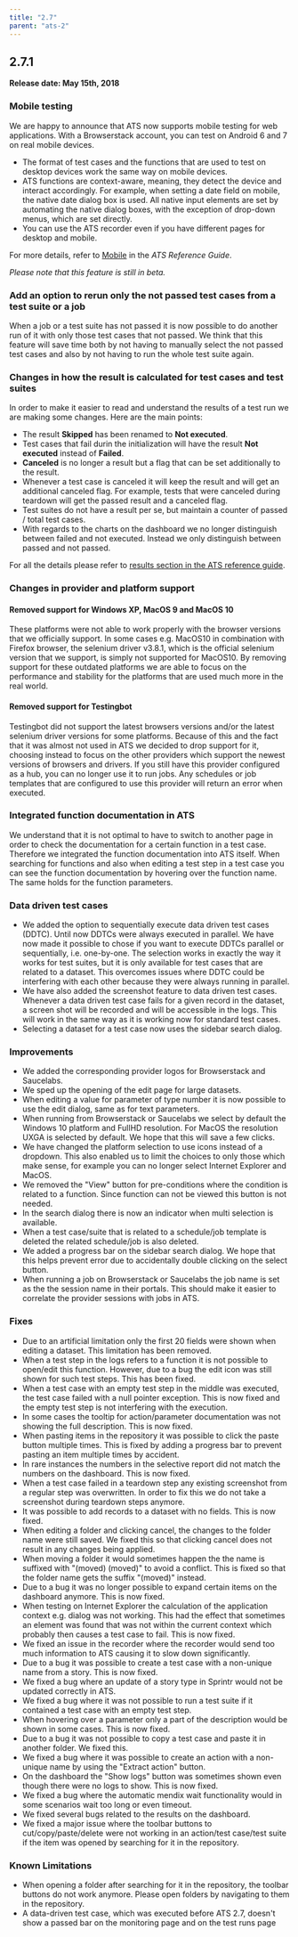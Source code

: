 ```yaml
---
title: "2.7"
parent: "ats-2"
---
```


## 2.7.1

**Release date: May 15th, 2018**

### Mobile testing

We are happy to announce that ATS now supports mobile testing for web applications. With a Browserstack account, you can test on Android 6 and 7 on real mobile devices. 

* The format of test cases and the functions that are used to test on desktop devices work the same way on mobile devices.
* ATS functions are context-aware, meaning, they detect the device and interact accordingly. For example, when setting a date field on mobile, the native date dialog box is used. All native input elements are set by automating the native dialog boxes, with the exception of drop-down menus, which are set directly.
* You can use the ATS recorder even if you have different pages for desktop and mobile. 

For more details, refer to [Mobile](/addons/ats/rg-two-mobile) in the *ATS Reference Guide*.

_Please note that this feature is still in beta._

### Add an option to rerun only the not passed test cases from a test suite or a job

When a job or a test suite has not passed it is now possible to do another run of it with only those test cases that not passed. We think that this feature will save time both by not having to manually select the not passed test cases and also by not having to run the whole test suite again.

### Changes in how the result is calculated for test cases and test suites

In order to make it easier to read and understand the results of a test run we are making some changes. Here are the main points: 
* The result **Skipped** has been renamed to **Not executed**.
* Test cases that fail durin the initialization will have the result **Not executed** instead of **Failed**.
* **Canceled** is no longer a result but a flag that can be set additionally to the result.
* Whenever a test case is canceled it will keep the result and will get an additional canceled flag. For example, tests that were canceled during teardown will get the passed result and a canceled flag.
* Test suites do not have a result per se, but maintain a counter of passed / total test cases. 
* With regards to the charts on the dashboard we no longer distinguish between failed and not executed. Instead we only distinguish between passed and not passed.

For all the details please refer to [results section in the ATS reference guide](/addons/ats/rg-two-results).

### Changes in provider and platform support

#### Removed support for Windows XP, MacOS 9 and MacOS 10

These platforms were not able to work properly with the browser versions that we officially support. In some cases e.g. MacOS10 in combination with Firefox browser, the selenium driver v3.8.1, which is the official selenium version that we support, is simply not supported for MacOS10. By removing support for these outdated platforms we are able to focus on the performance and stability for the platforms that are used much more in the real world.

#### Removed support for Testingbot

Testingbot did not support the latest browsers versions and/or the latest selenium driver versions for some platforms. Because of this and the fact that it was almost not used in ATS we decided to drop support for it, choosing instead to focus on the other providers which support the newest versions of browsers and drivers. If you still have this provider configured as a hub, you can no longer use it to run jobs. Any schedules or job templates that are configured to use this provider will return an error when executed.

### Integrated function documentation in ATS

We understand that it is not optimal to have to switch to another page in order to check the documentation for a certain function in a test case. Therefore we integrated the function documentation into ATS itself. When searching for functions and also when editing a test step in a test case you can see the function documentation by hovering over the function name.
The same holds for the function parameters.

### Data driven test cases

* We added the option to sequentially execute data driven test cases (DDTC). Until now DDTCs were always executed in parallel. We have now made it possible to chose if you want to execute DDTCs parallel or sequentially, i.e. one-by-one. The selection works in exactly the way it works for test suites, but it is only available for test cases that are related to a dataset. This overcomes issues where DDTC could be interfering with each other because they were always running in parallel.
* We have also added the screenshot feature to data driven test cases. Whenever a data driven test case fails for a given record in the dataset, a screen shot will be recorded and will be accessible in the logs. This will work in the same way as it is working now for standard test cases.
* Selecting a dataset for a test case now uses the sidebar search dialog.


### Improvements

* We added the corresponding provider logos for Browserstack and Saucelabs.
* We sped up the opening of the edit page for large datasets.
* When editing a value for parameter of type number it is now possible to use the edit dialog, same as for text parameters.
* When running from Browserstack or Saucelabs we select by default the Windows 10 platform and FullHD resolution. For MacOS the resolution UXGA is selected by default. We hope that this will save a few clicks.
* We have changed the platform selection to use icons instead of a dropdown. This also enabled us to limit the choices to only those which make sense, for example you can no longer select Internet Explorer and MacOS.
* We removed the "View" button for pre-conditions where the condition is related to a function. Since function can not be viewed this button is not needed.
* In the search dialog there is now an indicator when multi selection is available.
* When a test case/suite that is related to a schedule/job template is deleted the related schedule/job is also deleted.
* We added a progress bar on the sidebar search dialog. We hope that this helps prevent error due to accidentally double clicking on the select button.
* When running a job on Browserstack or Saucelabs the job name is set as the the session name in their portals. This should make it easier to correlate the provider sessions with jobs in ATS.

### Fixes

* Due to an artificial limitation only the first 20 fields were shown when editing a dataset. This limitation has been removed.
* When a test step in the logs refers to a function it is not possible to open/edit this function. However, due to a bug the edit icon was still shown for such test steps. This has been fixed.
* When a test case with an empty test step in the middle was executed, the test case failed with a null pointer exception. This is now fixed and the empty test step is not interfering with the execution.
* In some cases the tooltip for action/parameter documentation was not showing the full description. This is now fixed.
* When pasting items in the repository it was possible to click the paste button multiple times. This is fixed by adding a progress bar to prevent pasting an item multiple times by accident.
* In rare instances the numbers in the selective report did not match the numbers on the dashboard. This is now fixed.
* When a test case failed in a teardown step any existing screenshot from a regular step was overwritten. In order to fix this we do not take a screenshot during teardown steps anymore.
* It was possible to add records to a dataset with no fields. This is now fixed.
* When editing a folder and clicking cancel, the changes to the folder name were still saved. We fixed this so that clicking cancel does not result in any changes being applied.
* When moving a folder it would sometimes happen the the name is suffixed with "(moved) (moved)" to avoid a conflict. This is fixed so that the folder name gets the suffix "(moved)" instead.
* Due to a bug it was no longer possible to expand certain items on the dashboard anymore. This is now fixed.
* When testing on Internet Explorer the calculation of the application context e.g. dialog was not working. This had the effect that sometimes an element was found that was not within the current context which probably then causes a test case to fail. This is now fixed.
* We fixed an issue in the recorder where the recorder would send too much information to ATS causing it to slow down significantly.
* Due to a bug it was possible to create a test case with a non-unique name from a story. This is now fixed.
* We fixed a bug where an update of a story type in Sprintr would not be updated correctly in ATS.
* We fixed a bug where it was not possible to run a test suite if it contained a test case with an empty test step.
* When hovering over a parameter only a part of the description would be shown in some cases. This is now fixed.
* Due to a bug it was not possible to copy a test case and paste it in another folder. We fixed this.
* We fixed a bug where it was possible to create an action with a non-unique name by using the "Extract action" button.
* On the dashboard the "Show logs" button was sometimes shown even though there were no logs to show. This is now fixed.
* We fixed a bug where the automatic mendix wait functionality would in some scenarios wait too long or even timeout.
* We fixed several bugs related to the results on the dashboard.
* We fixed a major issue where the toolbar buttons to cut/copy/paste/delete were not working in an action/test case/test suite if the item was opened by searching for it in the repository.

### Known Limitations

* When opening a folder after searching for it in the repository, the toolbar buttons do not work anymore. Please open folders by navigating to them in the repository.
* A data-driven test case, which was executed before ATS 2.7, doesn't show a passed bar on the monitoring page and on the test runs page
